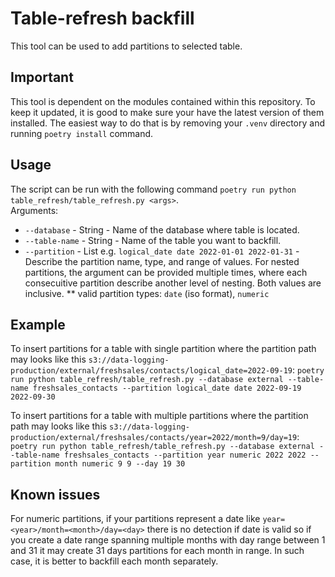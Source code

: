 # Table-refresh backfill
This tool can be used to add partitions to selected table.

## Important
This tool is dependent on the modules contained within this repository. To keep it updated, it is good to make sure your have the latest version of them installed. The easiest way to do that is by removing your `.venv` directory and running `poetry install` command.

## Usage
The script can be run with the following command `poetry run python table_refresh/table_refresh.py <args>`.  
Arguments:
* `--database` - String - Name of the database where table is located.
* `--table-name` - String - Name of the table you want to backfill.
* `--partition` - List e.g. `logical_date date 2022-01-01 2022-01-31` - Describe the partition name, type, and range of values. For nested partitions, the argument can be provided multiple times, where each consecuitive partition describe another level of nesting. Both values are inclusive.
** valid partition types: `date` (iso format), `numeric`

## Example
To insert partitions for a table with single partition where the partition path may looks like this `s3://data-logging-production/external/freshsales/contacts/logical_date=2022-09-19`:
`poetry run python table_refresh/table_refresh.py --database external --table-name freshsales_contacts --partition logical_date date 2022-09-19 2022-09-30`

To insert partitions for a table with multiple partitions where the partition path may looks like this `s3://data-logging-production/external/freshsales/contacts/year=2022/month=9/day=19`:
`poetry run python table_refresh/table_refresh.py --database external --table-name freshsales_contacts --partition year numeric 2022 2022 --partition month numeric 9 9 --day 19 30`

## Known issues
For numeric partitions, if your partitions represent a date like `year=<year>/month=<month>/day=<day>` there is no detection if date is valid so if you create a date range spanning multiple months with day range between 1 and 31 it may create 31 days partitions for each month in range. In such case, it is better to backfill each month separately.  
